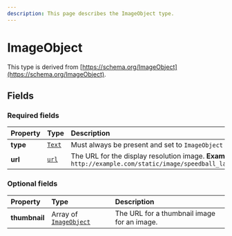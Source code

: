 ```yaml
---
description: This page describes the ImageObject type.
---
```


# ImageObject

This type is derived from [https://schema.org/ImageObject](https://schema.org/ImageObject).

## **Fields**

### **Required fields**

| Property | Type | Description |
| :--- | :--- | :--- |
| **type** |  [`Text`](https://schema.org/Text) |  Must always be present and set to `ImageObject` |
| **url** |  [`url`](https://schema.org/url) |  The URL for the display resolution image.  **Example**  `http://example.com/static/image/speedball_large.jpg` |

### **Optional fields**

| Property | Type | Description |
| :--- | :--- | :--- |
| **thumbnail** |  Array of [`ImageObject`](https://docs.openactive.io/model/types/imageobject) |  The URL for a thumbnail image for an image. |


